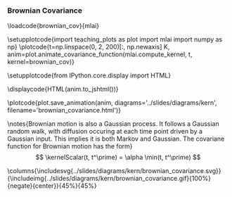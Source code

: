 ### Brownian Covariance

\loadcode{brownian_cov}{mlai}

\setupplotcode{import teaching_plots as plot
import mlai
import numpy as np}
\plotcode{t=np.linspace(0, 2, 200)[:, np.newaxis]
K, anim=plot.animate_covariance_function(mlai.compute_kernel, 
                                         t, 
                                         kernel=brownian_cov)}

\setupplotcode{from IPython.core.display import HTML}

\displaycode{HTML(anim.to_jshtml())}

\plotcode{plot.save_animation(anim, 
                    diagrams='../slides/diagrams/kern', 
				    filename='brownian_covariance.html')}

\notes{Brownian motion is also a Gaussian process. It follows a Gaussian random walk, with diffusion occuring at each time point driven by a Gaussian input. This implies it is both Markov and Gaussian. The covariane function for Brownian motion has the form}
$$
\kernelScalar(t, t^\prime) = \alpha \min(t, t^\prime)
$$
<!--\columns{
\includesvg{../slides/diagrams/kern/brownian_covariance.svg}
}{
\includehtml{../slides/diagrams/kern/brownian_covariance.html}{512}{384}
}{50%}{50%}
\notes{\caption{The covariance of Brownian motion, and some samples from the covariance showing the functional form.}}-->
\columns{\includesvg{../slides/diagrams/kern/brownian_covariance.svg}}{\includeimg{../slides/diagrams/kern/brownian_covariance.gif}{100%}{negate}{center}}{45%}{45%}

